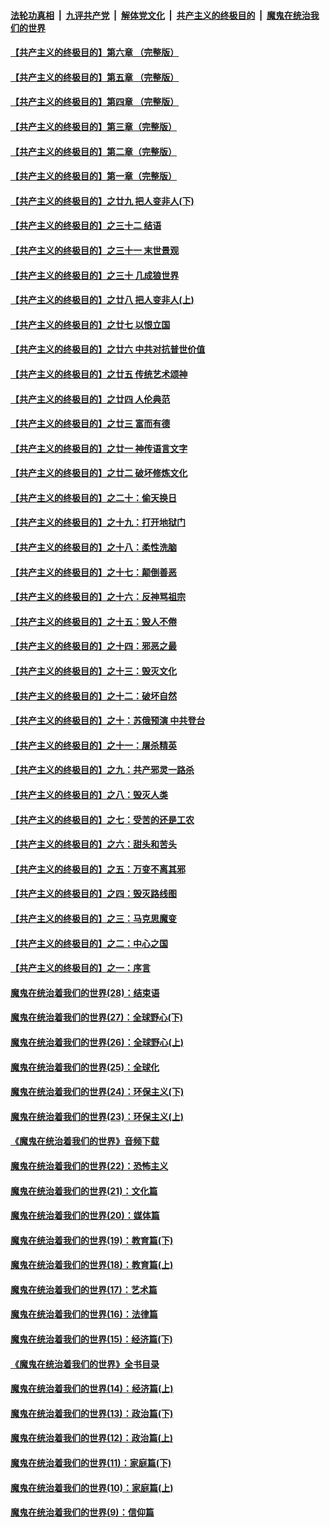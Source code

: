 ####  [法轮功真相](../../../../basic/blob/master/README.md?t=05312231) &nbsp;|&nbsp; [九评共产党](../../../../9ping.md/blob/master/README.md?t=05312231) &nbsp;|&nbsp; [解体党文化](../../../../jtdwh.md/blob/master/README.md?t=05312231)  &nbsp;|&nbsp; [共产主义的终极目的](../../../../gczydzjmd.md/blob/master/README.md?t=05312231) &nbsp;|&nbsp; [魔鬼在统治我们的世界](../../../../mgztzwmdsj.md/blob/master/README.md?t=05312231) 

#### [【共产主义的终极目的】第六章 （完整版）](../pages/nsc422/n11428913.md?t=05312231) 

#### [【共产主义的终极目的】第五章 （完整版）](../pages/nsc422/n11428912.md?t=05312231) 

#### [【共产主义的终极目的】第四章 （完整版）](../pages/nsc422/n11428907.md?t=05312231) 

#### [【共产主义的终极目的】第三章（完整版）](../pages/nsc422/n11428848.md?t=05312231) 

#### [【共产主义的终极目的】第二章（完整版）](../pages/nsc422/n11428831.md?t=05312231) 

#### [【共产主义的终极目的】第一章（完整版）](../pages/nsc422/n11417651.md?t=05312231) 

#### [【共产主义的终极目的】之廿九 把人变非人(下)](../pages/nsc422/n11344140.md?t=05312231) 

#### [【共产主义的终极目的】之三十二 结语](../pages/nsc422/n11360535.md?t=05312231) 

#### [【共产主义的终极目的】之三十一 末世景观](../pages/nsc422/n11351129.md?t=05312231) 

#### [【共产主义的终极目的】之三十 几成狼世界](../pages/nsc422/n11348280.md?t=05312231) 

#### [【共产主义的终极目的】之廿八 把人变非人(上)](../pages/nsc422/n11340492.md?t=05312231) 

#### [【共产主义的终极目的】之廿七 以恨立国](../pages/nsc422/n11336944.md?t=05312231) 

#### [【共产主义的终极目的】之廿六 中共对抗普世价值](../pages/nsc422/n11324785.md?t=05312231) 

#### [【共产主义的终极目的】之廿五 传统艺术颂神](../pages/nsc422/n11296396.md?t=05312231) 

#### [【共产主义的终极目的】之廿四 人伦典范](../pages/nsc422/n11296397.md?t=05312231) 

#### [【共产主义的终极目的】之廿三 富而有德](../pages/nsc422/n11283598.md?t=05312231) 

#### [【共产主义的终极目的】之廿一 神传语言文字](../pages/nsc422/n11263265.md?t=05312231) 

#### [【共产主义的终极目的】之廿二 破坏修炼文化](../pages/nsc422/n11245728.md?t=05312231) 

#### [【共产主义的终极目的】之二十：偷天换日](../pages/nsc422/n11238846.md?t=05312231) 

#### [【共产主义的终极目的】之十九：打开地狱门](../pages/nsc422/n11206376.md?t=05312231) 

#### [【共产主义的终极目的】之十八：柔性洗脑](../pages/nsc422/n11199994.md?t=05312231) 

#### [【共产主义的终极目的】之十七：颠倒善恶](../pages/nsc422/n11179782.md?t=05312231) 

#### [【共产主义的终极目的】之十六：反神骂祖宗](../pages/nsc422/n11166798.md?t=05312231) 

#### [【共产主义的终极目的】之十五：毁人不倦](../pages/nsc422/n11166792.md?t=05312231) 

#### [【共产主义的终极目的】之十四：邪恶之最](../pages/nsc422/n11150249.md?t=05312231) 

#### [【共产主义的终极目的】之十三：毁灭文化](../pages/nsc422/n11135227.md?t=05312231) 

#### [【共产主义的终极目的】之十二：破坏自然](../pages/nsc422/n11135214.md?t=05312231) 

#### [【共产主义的终极目的】之十：苏俄预演 中共登台](../pages/nsc422/n11118424.md?t=05312231) 

#### [【共产主义的终极目的】之十一：屠杀精英](../pages/nsc422/n11118442.md?t=05312231) 

#### [【共产主义的终极目的】之九：共产邪灵一路杀](../pages/nsc422/n11114139.md?t=05312231) 

#### [【共产主义的终极目的】之八：毁灭人类](../pages/nsc422/n11108503.md?t=05312231) 

#### [【共产主义的终极目的】之七：受苦的还是工农](../pages/nsc422/n11101809.md?t=05312231) 

#### [【共产主义的终极目的】之六：甜头和苦头](../pages/nsc422/n11096971.md?t=05312231) 

#### [【共产主义的终极目的】之五：万变不离其邪](../pages/nsc422/n11091285.md?t=05312231) 

#### [【共产主义的终极目的】之四：毁灭路线图](../pages/nsc422/n11086284.md?t=05312231) 

#### [【共产主义的终极目的】之三：马克思魔变](../pages/nsc422/n11061941.md?t=05312231) 

#### [【共产主义的终极目的】之二：中心之国](../pages/nsc422/n11047728.md?t=05312231) 

#### [【共产主义的终极目的】之一：序言](../pages/nsc422/n11086077.md?t=05312231) 

#### [魔鬼在统治着我们的世界(28)：结束语](../pages/nsc422/n10936246.md?t=05312231) 

#### [魔鬼在统治着我们的世界(27)：全球野心(下)](../pages/nsc422/n10928319.md?t=05312231) 

#### [魔鬼在统治着我们的世界(26)：全球野心(上)](../pages/nsc422/n10900318.md?t=05312231) 

#### [魔鬼在统治着我们的世界(25)：全球化](../pages/nsc422/n10788205.md?t=05312231) 

#### [魔鬼在统治着我们的世界(24)：环保主义(下)](../pages/nsc422/n10695307.md?t=05312231) 

#### [魔鬼在统治着我们的世界(23)：环保主义(上)](../pages/nsc422/n10688613.md?t=05312231) 

#### [《魔鬼在统治着我们的世界》音频下载](../pages/nsc422/n10635553.md?t=05312231) 

#### [魔鬼在统治着我们的世界(22)：恐怖主义](../pages/nsc422/n10614727.md?t=05312231) 

#### [魔鬼在统治着我们的世界(21)：文化篇](../pages/nsc422/n10597706.md?t=05312231) 

#### [魔鬼在统治着我们的世界(20)：媒体篇](../pages/nsc422/n10586579.md?t=05312231) 

#### [魔鬼在统治着我们的世界(19)：教育篇(下)](../pages/nsc422/n10564808.md?t=05312231) 

#### [魔鬼在统治着我们的世界(18)：教育篇(上)](../pages/nsc422/n10526970.md?t=05312231) 

#### [魔鬼在统治着我们的世界(17)：艺术篇](../pages/nsc422/n10499093.md?t=05312231) 

#### [魔鬼在统治着我们的世界(16)：法律篇](../pages/nsc422/n10485969.md?t=05312231) 

#### [魔鬼在统治着我们的世界(15)：经济篇(下)](../pages/nsc422/n10469975.md?t=05312231) 

#### [《魔鬼在统治着我们的世界》全书目录](../pages/nsc422/n10464261.md?t=05312231) 

#### [魔鬼在统治着我们的世界(14)：经济篇(上)](../pages/nsc422/n10457370.md?t=05312231) 

#### [魔鬼在统治着我们的世界(13)：政治篇(下)](../pages/nsc422/n10448270.md?t=05312231) 

#### [魔鬼在统治着我们的世界(12)：政治篇(上)](../pages/nsc422/n10444576.md?t=05312231) 

#### [魔鬼在统治着我们的世界(11)：家庭篇(下)](../pages/nsc422/n10440961.md?t=05312231) 

#### [魔鬼在统治着我们的世界(10)：家庭篇(上)](../pages/nsc422/n10435448.md?t=05312231) 

#### [魔鬼在统治着我们的世界(9)：信仰篇](../pages/nsc422/n10432159.md?t=05312231) 

